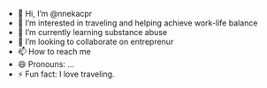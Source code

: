 - 👋 Hi, I’m @nnekacpr
- 👀 I’m interested in traveling and helping achieve work-life balance
- 🌱 I’m currently learning substance abuse 
- 💞️ I’m looking to collaborate on entreprenur
- 📫 How to reach me 
- 😄 Pronouns: ...
- ⚡ Fun fact: I love traveling. 

<!---
nnekacpr/nnekacpr is a ✨ special ✨ repository because its `README.md` (this file) appears on your GitHub profile.
You can click the Preview link to take a look at your changes.
--->
